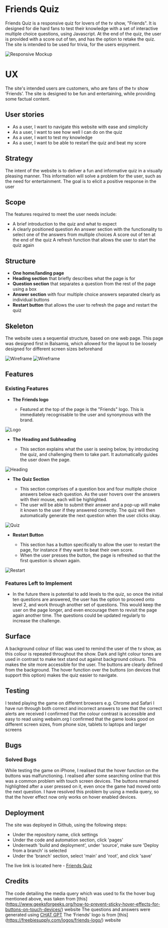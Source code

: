 # Friends Quiz

Friends Quiz is a responsive quiz for lovers of the tv show, "Friends". It is designed for die hard fans to test their knowledge with a set of interactive multiple choice questions, using Javascript. At the end of the quiz, the user is provided with a score out of ten, and has the option to retake the quiz. The site is intended to be used for trivia, for the users enjoyment. 

![Responsive Mockup](assets/images/friends-quiz-screenshot.png)

# UX

The site's intended users are customers, who are fans of the tv show ‘Friends’. The site is designed to be fun and entertaining, while providing some factual content. 

## User stories

- As a user, I want to navigate this website with ease and simplicity
- As a user, I want to see how well I can do on the quiz
- As a user, I want to test my knowledge
- As a user, I want to be able to restart the quiz and beat my score

## Strategy

The intent of the website is to deliver a fun and informative quiz in a visually pleasing manner. This information will solve a problem for the user, such as the need for entertainment. The goal is to elicit a positive response in the user

## Scope

The features required to meet the user needs include:
- A brief introduction to the quiz and what to expect
- A clearly positioned question
An answer section with the functionality to select one of the answers from multiple choices
A score out of ten at the end of the quiz
A refresh function that allows the user to start the quiz again

## Structure

- **One home/landing page**
- **Heading section**  that briefly describes what the page is for
- **Question section** that separates a question from the rest of the page using a box
- **Answer section** with four multiple choice answers separated clearly as individual buttons
- **Restart button** that allows the user to refresh the page and restart the quiz

## Skeleton

The website uses a sequential structure, based on one web page. This page was designed first in Balsamiq, which allowed for the layout to be loosely designed for different screen sizes beforehand

![Wireframe](assets/images/friends-quiz-wireframe-desktop.png)
![Wireframe](assets/images/friends-quiz-wireframe-phone.png)

## Features 

### Existing Features

- __The Friends logo__

  - Featured at the top of the page is the "Friends" logo. This is immediately recognisable to the user and synonymous with the brand.

![Logo](assets/images/friends-logo-screenshot.png)

- __The Heading and Subheading__

  - This section explains what the user is seeing below, by introducing the quiz, and challenging them to take part. It automatically guides the user down the page. 

![Heading](assets/images/heading.png)

- __The Quiz Section__

  - This section comprises of a question box and four multiple choice answers below each question. As the user hovers over the answers with their mouse, each will be highlighted.
  - The user will be able to submit their answer and a pop-up will make it known to the user if they answered correctly. The quiz will then automatically generate the next question when the user clicks okay.

![Quiz](assets/images/quiz.png)

- __Restart Button__

  - This section has a button specifically to allow the user to restart the page, for instance if they want to beat their own score.
  - When the user presses the button, the page is refreshed so that the first question is shown again. 

![Restart](assets/images/restart.png)

### Features Left to Implement

- In the future there is potential to add levels to the quiz, so once the initial ten questions are answered, the user has the option to proceed onto level 2, and work through another set of questions. This would keep the user on the page longer, and even encourage them to revisit the page again another time. The questions could be updated regularly to increase the challenge.

## Surface

A background colour of lilac was used to remind the user of the tv show, as this colour is repeated throughout the show. Dark and light colour tones are used in contrast to make text stand out against background colours. This makes the site more accessible for the user. The buttons are clearly defined from the background. The hover function over the buttons (on devices that support this option) makes the quiz easier to navigate.

## Testing
I tested playing the game on different browsers e.g. Chrome and Safari
I have run through both correct and incorrect answers to see that the correct alerts are received
I confirmed that the colour contrast is accessible and easy to read using webaim.org
I confirmed that the game looks good on different screen sizes, from phone size, tablets to laptops and larger screens

## Bugs
### Solved Bugs
While testing the game on iPhone, I realised that the hover function on the buttons was malfunctioning. I realised after some searching online that this was a common problem with touch screen devices. The buttons remained highlighted after a user pressed on it, even once the game had moved onto the next question. I have resolved this problem by using a media query, so that the hover effect now only works on hover enabled devices.

## Deployment
The site was deployed in Github, using the following steps:

- Under the repository name, click settings
- Under the code and automation section, click 'pages'
- Underneath 'build and deployment', under 'source', make sure 'Deploy from a branch' is selected
- Under the 'branch' section, select 'main' and 'root', and click 'save'

The live link is located here - [Friends Quiz](https://katiecampbs.github.io/friendsquiz/)

## Credits

The code detailing the media query which was used to fix the hover bug mentioned above, was taken from [this] (<https://www.geeksforgeeks.org/how-to-prevent-sticky-hover-effects-for-buttons-on-touch-devices/>) website
The questions and answers were generated using [CHAT GPT](https://chat.openai.com/)
The ‘Friends’ logo is from [this] (<https://freebiesupply.com/logos/friends-logo/>) website

